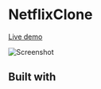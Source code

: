 # NetflixClone
[Live demo](https://netflix-clone-laczeek.vercel.app/auth)

![Screenshot]([https://postimg.cc/t7FHRsHP](https://i.postimg.cc/VsVsRtG7/Zrzut-ekranu-2023-10-28-o-00-09-34.png)https://i.postimg.cc/VsVsRtG7/Zrzut-ekranu-2023-10-28-o-00-09-34.png)

## Built with
